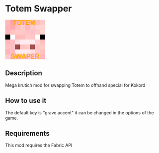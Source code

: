 # Totem Swapper
![alt text](src/main/resources/totemswaper.png)
## Description
Mega krutich mod for swapping Totem to offhand special for Kokord

## How to use it
The default key is "grave accent" it can be changed in the options of the game.

## Requirements
This mod requires the Fabric API
